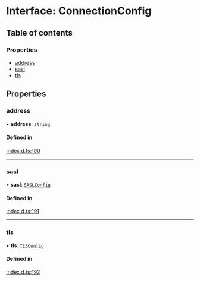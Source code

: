 # Interface: ConnectionConfig

## Table of contents

### Properties

- [address](ConnectionConfig.md#address)
- [sasl](ConnectionConfig.md#sasl)
- [tls](ConnectionConfig.md#tls)

## Properties

### address

• **address**: `string`

#### Defined in

[index.d.ts:190](https://github.com/mostafa/xk6-kafka/blob/main/api-docs/index.d.ts#L190)

---

### sasl

• **sasl**: [`SASLConfig`](SASLConfig.md)

#### Defined in

[index.d.ts:191](https://github.com/mostafa/xk6-kafka/blob/main/api-docs/index.d.ts#L191)

---

### tls

• **tls**: [`TLSConfig`](TLSConfig.md)

#### Defined in

[index.d.ts:192](https://github.com/mostafa/xk6-kafka/blob/main/api-docs/index.d.ts#L192)
